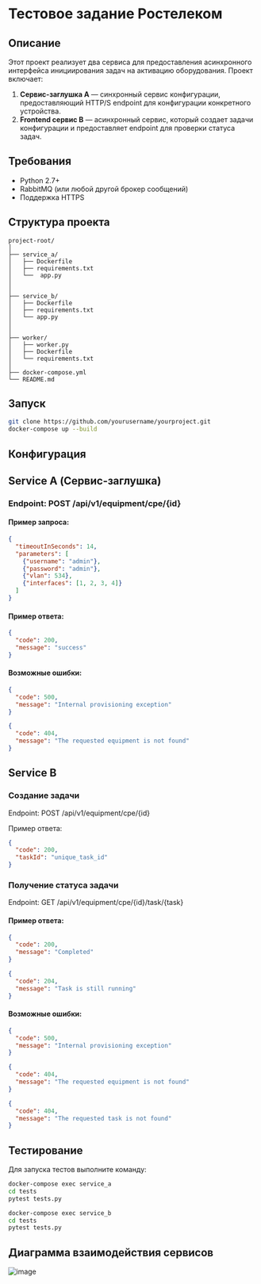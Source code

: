 # Тестовое задание Ростелеком

## Описание

Этот проект реализует два сервиса для предоставления асинхронного интерфейса инициирования задач на активацию оборудования. Проект включает:

1. **Сервис-заглушка A** — синхронный сервис конфигурации, предоставляющий HTTP/S endpoint для конфигурации конкретного устройства.
2. **Frontend сервис B** — асинхронный сервис, который создает задачи конфигурации и предоставляет endpoint для проверки статуса задач.

## Требования

- Python 2.7+
- RabbitMQ (или любой другой брокер сообщений)
- Поддержка HTTPS

## Структура проекта

```plaintext
project-root/
│
├── service_a/
│   ├── Dockerfile
│   ├── requirements.txt
│   └──  app.py
│   
│
├── service_b/
│   ├── Dockerfile
│   ├── requirements.txt
│   └── app.py
│   
│
├── worker/
│   ├── worker.py
│   ├── Dockerfile
│   └── requirements.txt
│
├── docker-compose.yml
└── README.md
```


## Запуск
```bash
git clone https://github.com/yourusername/yourproject.git
docker-compose up --build
```
## Конфигурация

## Service A (Сервис-заглушка)
### Endpoint: POST /api/v1/equipment/cpe/{id}

#### Пример запроса:
```json
{
  "timeoutInSeconds": 14,
  "parameters": [
    {"username": "admin"},
    {"password": "admin"},
    {"vlan": 534},
    {"interfaces": [1, 2, 3, 4]}
  ]
}
```
#### Пример ответа:
```json
{
  "code": 200,
  "message": "success"
}
```
#### Возможные ошибки:
```json
{
  "code": 500,
  "message": "Internal provisioning exception"
}
```
```json
{
  "code": 404,
  "message": "The requested equipment is not found"
}
```
## Service B
### Создание задачи
Endpoint: POST /api/v1/equipment/cpe/{id}

Пример ответа:

```json
{
  "code": 200,
  "taskId": "unique_task_id"
}
```
### Получение статуса задачи
Endpoint: GET /api/v1/equipment/cpe/{id}/task/{task}

#### Пример ответа:

```json
{
  "code": 200,
  "message": "Completed"
}
```
```json
{
  "code": 204,
  "message": "Task is still running"
}
```
#### Возможные ошибки:

```json
{
  "code": 500,
  "message": "Internal provisioning exception"
}
```
```json
{
  "code": 404,
  "message": "The requested equipment is not found"
}
```
```json
{
  "code": 404,
  "message": "The requested task is not found"
}
```

## Тестирование
Для запуска тестов выполните команду:

```bash
docker-compose exec service_a 
cd tests
pytest tests.py
```
```bash
docker-compose exec service_b
cd tests
pytest tests.py
```


## Диаграмма взаимодействия сервисов
![image](https://github.com/vlefr5v1l/rostelecom_task/assets/144193090/bf5b35b9-9401-40cd-9d5e-3be73b06d24a)

